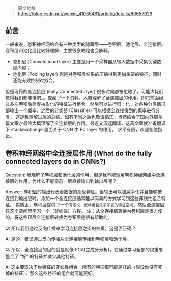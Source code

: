 > 原文地址 https://blog.csdn.net/weixin_41036461/article/details/80657929

## 前言

一般来说，卷积神经网络会有三种类型的隐藏层——卷积层、池化层、全连接层。卷积层和池化层比较好理解，主要很多教程也会解释。

* 卷积层 (Convolutional layer) 主要是用一个采样器从输入数据中采集关键数据内容；
* 池化层 (Pooling layer) 则是对卷积层结果的压缩得到更加重要的特征，同时还能有效控制过拟合。

但是可怜的全连接层 (Fully Connected layer) 很多时候都被忽略了，可能大佬们觉得我们都能懂吧。。查阅了一下资料，大概理解了全连接层的作用，即将前面经过多次卷积后高度抽象化的特征进行整合，然后可以进行归一化，对各种分类情况都输出一个概率，之后的分类器 (Classifier) 可以根据全连接得到的概率进行分类。
这是我理解过后的总结，如有不当之后也敬请指正。当然结合了国内外很多篇文章才最终大概理解了全连接层的作用。最近又沉迷翻译，这篇文章就准备翻译下 stackexchange 里面关于 CNN 中 FC layer 的作用。 水平有限，欢迎各位指正。

## 卷积神经网络中全连接层作用 (What do the fully connected layers do in CNNs?)

Question: 我理解了卷积层和池化层的作用，但是我不能理解卷积神经网络中全连接层的作用。为什么不能将前一层直接输出到输出层呢？

Answer: 卷积层的输出代表着数据的高级特征。当输出可以被扁平化并且能够被连接到输出层时，添加一个全连接层通常能以简易的方式学习到这些非线性组合特征。 实质上，卷积层提供了一个`有意义、低维度且几乎不变的特征空间`，然后全连接层在这个空间里学习一个（非线性）方程。 注：从全连接层转换为卷积层是很方便的。将这些顶层全连接层转换为卷积层是很有帮助的。

Q: 所以我们通过反向传播来学习连接层之间的权重，这是否正确？

A: 是的，错误通过反向传播从全连接层传播到卷积层和池化层。

Q: 所以，全连接层的目的就是就像 PCA(主成分分析)，它通过学习全部的权重来整合了 “好” 的特征并减少其他特征。

A: 这主要取决于你特征的非线性组合。所有的特征都可能是好的（假设你没有死掉的特征），那么这些特征的组合就可能更好。